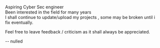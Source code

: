 Aspiring Cyber Sec engineer\
Been interested in the field for many years\
I shall continue to update/upload my projects , some may be broken until i fix eventually.


Feel free to leave feedback / criticism as it shall always be appreciated.

-- nulled
